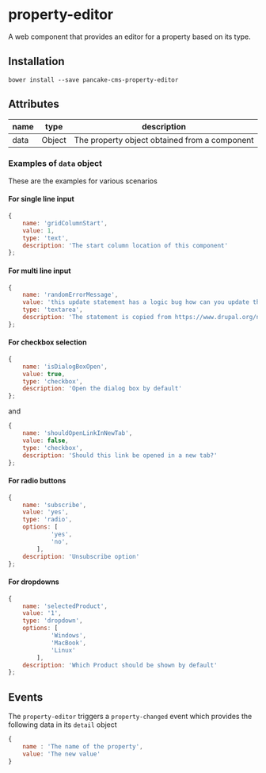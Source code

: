 # property-editor
A web component that provides an editor for a property based on its type.

## Installation

```shell
bower install --save pancake-cms-property-editor
```

## Attributes

| name | type | description |
|------|------|-------------|
| data | Object | The property object obtained from a component |

### Examples of `data` object

These are the examples for various scenarios

#### For single line input

```javascript
{
    name: 'gridColumnStart',
    value: 1,
    type: 'text',
    description: 'The start column location of this component'
};
```

#### For multi line input

```javascript
{
    name: 'randomErrorMessage',
    value: 'this update statement has a logic bug how can you update the user with id 6 \n and tell the update to make the id 1, the uid is unique (primary key) for the user table and you must remove the ( uid = \'1\' ) from this statement, \nor report a bug if this is from a Contributed module',
    type: 'textarea',
    description: 'The statement is copied from https://www.drupal.org/node/933472'
};
```

#### For checkbox selection

```javascript
{
    name: 'isDialogBoxOpen',
    value: true,
    type: 'checkbox',
    description: 'Open the dialog box by default'
};
```

and

```javascript
{
    name: 'shouldOpenLinkInNewTab',
    value: false,
    type: 'checkbox',
    description: 'Should this link be opened in a new tab?'
};
```

#### For radio buttons

```javascript
{
    name: 'subscribe',
    value: 'yes',
    type: 'radio',
    options: [
            'yes',
            'no',
        ],
    description: 'Unsubscribe option'
};
```

#### For dropdowns

```javascript
{
    name: 'selectedProduct',
    value: '1',
    type: 'dropdown',
    options: [
            'Windows',
            'MacBook',
            'Linux'
        ],
    description: 'Which Product should be shown by default'
};
```

## Events

The `property-editor` triggers a `property-changed` event which provides the following data in its `detail` object

```javascript
{
    name : 'The name of the property',
    value: 'The new value'
}
```